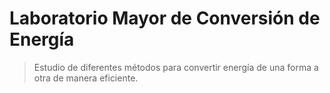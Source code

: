 # Laboratorio Mayor de Conversión de Energía

> Estudio de diferentes métodos para convertir energía de una forma a otra de manera eficiente.
>